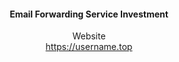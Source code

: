 <h4 align="center">Email Forwarding Service Investment</h4>
<div align="center">Website</div>
<div align="center">
<a href="https://username.top">https://username.top</a>
</div>
